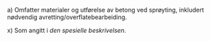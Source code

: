 a) Omfatter materialer og utførelse av betong ved sprøyting, inkludert nødvendig avretting/overflatebearbeiding.

x) Som angitt i *den spesielle beskrivelsen*.

